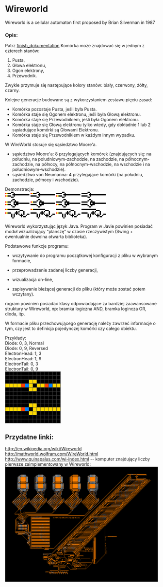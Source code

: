 # Wireworld
Wireworld is a cellular automaton first proposed by Brian Silverman in 1987

### Opis: 
Patrz [finish_dokumentation](./Functional_specification/Finish_Dokumentation.pdf)
Komórka może znajdować się w jednym z czterech stanów:
1. Pusta,  
2. Głowa elektronu,  
3. Ogon elektrony,  
4. Przewodnik.  

Zwykle przymuje się następujące kolory stanów: biały, czerwony, żółty, czarny.

Kolejne generacje budowane są z wykorzystaniem zestawu pięciu zasad:
* Komórka pozostaje Pusta, jeśli była Pusta.
* Komórka staje się Ogonem elektronu, jeśli była Głową elektronu.
* Komórka staje się Przewodnikiem, jeśli była Ogonem elektronu.
* Komórka staje się Głową elektronu tylko wtedy, gdy dokładnie 1 lub 2 sąsiadujące komórki są Głowami Elektronu.
* Komórka staje się Przewodnikiem w każdym innym wypadku.

W WireWorld stosuje się sąsiedztwo Moore'a.
- sąsiedztwo Moore'a: 8 przylegających komórek (znajdujących się: na południu, na południowym-zachodzie, na zachodzie, na północnym-zachodzie, na północy, na północnym-wschodzie, na wschodzie i na południowym-wschodzie).
- sąsiedztwo von Neumanna: 4 przylegające komórki (na południu, zachodzie, północy i wschodzie).

Demonstracja:  
![](wireworl.gif)  

Wireworld wykorzystując język Java. Program w Javie powinien posiadać moduł wizualizujący "planszę" w czasie rzeczywistym (Swing + ewentualnie dowolna otwarta biblioteka).

Podstawowe funkcje programu:

- wczytywanie do programu początkowej konfiguracji z pliku w wybranym formacie,

- przeprowadzenie zadanej liczby generacji,

- wizualizacja on-line,

- zapisywanie bieżącej generacji do pliku (który może zostać potem wczytany).


rogram powinien posiadać klasy odpowiadające za bardziej zaawansowane struktury w Wireworld, np: bramka logiczna AND, bramka logincza OR, dioda, itp.

W formacie pliku przechowującego generację należy zawrzeć informacje o tym, czy jest to definicja pojedynczej komórki czy całego obiektu.

Przykłady:  
Diode: 0, 3, Normal  
Diode: 0, 9, Reversed  
ElectronHead: 1, 3  
ElectronHead: 1, 9  
ElectronTail: 0, 3  
ElectronTail: 0, 9  
![](Wireworld_two-diodes.gif)  

## Przydatne linki: 

http://en.wikipedia.org/wiki/Wireworld  
http://mathworld.wolfram.com/WireWorld.html  
http://www.quinapalus.com/wi-index.html -- komputer znajdujący liczby pierwsze zaimplementowany w Wireworld:  
![](ww800x600.gif)  

